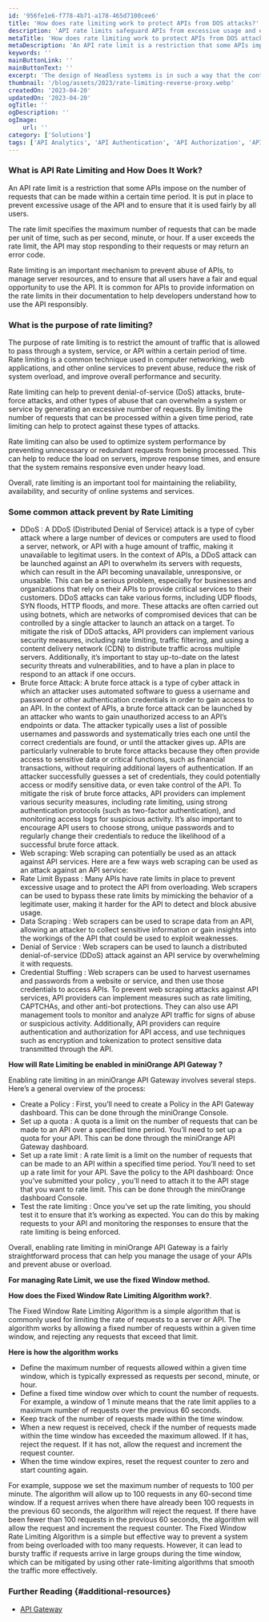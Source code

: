 ```yaml
---
id: '956fe1e6-f778-4b71-a178-465d7100cee6'
title: 'How does rate limiting work to protect APIs from DOS attacks?'
description: 'API rate limits safeguard APIs from excessive usage and ensure fair access for all users. These limits define the maximum requests allowed within a specified time frame, preventing server overload and ensuring optimal API performance.'
metaTitle: 'How does rate limiting work to protect APIs from DOS attacks?'
metaDescription: 'An API rate limit is a restriction that some APIs impose on number of requests that can be made within a certain time period. The rate limit specifies the maximum number of requests that can be made per unit of time, such as per second, minute, or hour. If user exceeds rate limit, API may stop responding to their requests or return an error code.'
keywords: ''
mainButtonLink: ''
mainButtonText: ''
excerpt: 'The design of Headless systems is in such a way that the content is free from any shackles to an output, i.e., it is decoupled from any output like web page rendering. Instead, the content is sent through as data over an API.'
thumbnail: '/blog/assets/2023/rate-limiting-reverse-proxy.webp'
createdOn: '2023-04-20'
updatedOn: '2023-04-20'
ogTitle: ''
ogDescription: ''
ogImage:
    url: ''
category: ['Solutions']
tags: ['API Analytics', 'API Authentication', 'API Authorization', 'API Gateway', 'API Management', 'API Monitoring', 'API Routing', 'API Security', 'Rate Limiting', 'Reverse Proxy']
---
```


### What is API Rate Limiting and How Does It Work?

An API rate limit is a restriction that some APIs impose on the number of requests that can be made within a certain time period. It is put in place to prevent excessive usage of the API and to ensure that it is used fairly by all users.

The rate limit specifies the maximum number of requests that can be made per unit of time, such as per second, minute, or hour. If a user exceeds the rate limit, the API may stop responding to their requests or may return an error code.

Rate limiting is an important mechanism to prevent abuse of APIs, to manage server resources, and to ensure that all users have a fair and equal opportunity to use the API. It is common for APIs to provide information on the rate limits in their documentation to help developers understand how to use the API responsibly.

### What is the purpose of rate limiting?

The purpose of rate limiting is to restrict the amount of traffic that is allowed to pass through a system, service, or API within a certain period of time. Rate limiting is a common technique used in computer networking, web applications, and other online services to prevent abuse, reduce the risk of system overload, and improve overall performance and security.

Rate limiting can help to prevent denial-of-service (DoS) attacks, brute-force attacks, and other types of abuse that can overwhelm a system or service by generating an excessive number of requests. By limiting the number of requests that can be processed within a given time period, rate limiting can help to protect against these types of attacks.

Rate limiting can also be used to optimize system performance by preventing unnecessary or redundant requests from being processed. This can help to reduce the load on servers, improve response times, and ensure that the system remains responsive even under heavy load.

Overall, rate limiting is an important tool for maintaining the reliability, availability, and security of online systems and services.

### Some common attack prevent by Rate Limiting

- DDoS : A DDoS (Distributed Denial of Service) attack is a type of cyber attack where a large number of devices or computers are used to flood a server, network, or API with a huge amount of traffic, making it unavailable to legitimat users. In the context of APIs, a DDoS attack can be launched against an API to overwhelm its servers with requests, which can result in the API becoming unavailable, unresponsive, or unusable. This can be a serious problem, especially for businesses and organizations that rely on their APIs to provide critical services to their customers.
DDoS attacks can take various forms, including UDP floods, SYN floods, HTTP floods, and more. These attacks are often carried out using botnets, which are networks of compromised devices that can be controlled by a single attacker to launch an attack on a target.
To mitigate the risk of DDoS attacks, API providers can implement various security measures, including rate limiting, traffic filtering, and using a content delivery network (CDN) to distribute traffic across multiple servers. Additionally, it’s important to stay up-to-date on the latest security threats and vulnerabilities, and to have a plan in place to respond to an attack if one occurs.
- Brute force Attack: A brute force attack is a type of cyber attack in which an attacker uses automated software to guess a username and password or other authentication credentials in order to gain access to an API.
In the context of APIs, a brute force attack can be launched by an attacker who wants to gain unauthorized access to an API’s endpoints or data. The attacker typically uses a list of possible usernames and passwords and systematically tries each one until the correct credentials are found, or until the attacker gives up.
APIs are particularly vulnerable to brute force attacks because they often provide access to sensitive data or critical functions, such as financial transactions, without requiring additional layers of authentication. If an attacker successfully guesses a set of credentials, they could potentially access or modify sensitive data, or even take control of the API.
To mitigate the risk of brute force attacks, API providers can implement various security measures, including rate limiting, using strong authentication protocols (such as two-factor authentication), and monitoring access logs for suspicious activity. It’s also important to encourage API users to choose strong, unique passwords and to regularly change their credentials to reduce the likelihood of a successful brute force attack.
- Web scraping: Web scraping can potentially be used as an attack against API services. Here are a few ways web scraping can be used as an attack against an API service:
- Rate Limit Bypass : Many APIs have rate limits in place to prevent excessive usage and to protect the API from overloading. Web scrapers can be used to bypass these rate limits by mimicking the behavior of a legitimate user, making it harder for the API to detect and block abusive usage.
- Data Scraping : Web scrapers can be used to scrape data from an API, allowing an attacker to collect sensitive information or gain insights into the workings of the API that could be used to exploit weaknesses.
- Denial of Service : Web scrapers can be used to launch a distributed denial-of-service (DDoS) attack against an API service by overwhelming it with requests.
- Credential Stuffing : Web scrapers can be used to harvest usernames and passwords from a website or service, and then use those credentials to access APIs. To prevent web scraping attacks against API services, API providers can implement measures such as rate limiting, CAPTCHAs, and other anti-bot protections. They can also use API management tools to monitor and analyze API traffic for signs of abuse or suspicious activity. Additionally, API providers can require authentication and authorization for API access, and use techniques such as encryption and tokenization to protect sensitive data transmitted through the API.

**How will Rate Limiting be enabled in miniOrange API Gateway ?**

Enabling rate limiting in an miniOrange API Gateway involves several steps. Here’s a general overview of the process:

- Create a Policy : First, you’ll need to create a Policy in the API Gateway dashboard. This can be done through the miniOrange Console.
- Set up a quota : A quota is a limit on the number of requests that can be made to an API over a specified time period. You’ll need to set up a quota for your API. This can be done through the miniOrange API Gateway dashboard.
- Set up a rate limit : A rate limit is a limit on the number of requests that can be made to an API within a specified time period. You’ll need to set up a rate limit for your API.
Save the policy to the API dashboard: Once you’ve submitted your policy , you’ll need to attach it to the API stage that you want to rate limit. This can be done through the miniOrange dashboard Console.
- Test the rate limiting : Once you’ve set up the rate limiting, you should test it to ensure that it’s working as expected. You can do this by making requests to your API and monitoring the responses to ensure that the rate limiting is being enforced.

Overall, enabling rate limiting in miniOrange API Gateway is a fairly straightforward process that can help you manage the usage of your APIs and prevent abuse or overload.

**For managing Rate Limit, we use the fixed Window method.**

**How does the Fixed Window Rate Limiting Algorithm work?**.

The Fixed Window Rate Limiting Algorithm is a simple algorithm that is commonly used for limiting the rate of requests to a server or API. The algorithm works by allowing a fixed number of requests within a given time window, and rejecting any requests that exceed that limit.

**Here is how the algorithm works**

- Define the maximum number of requests allowed within a given time window, which is typically expressed as requests per second, minute, or hour.
- Define a fixed time window over which to count the number of requests. For example, a window of 1 minute means that the rate limit applies to a maximum number of requests over the previous 60 seconds.
- Keep track of the number of requests made within the time window.
- When a new request is received, check if the number of requests made within the time window has exceeded the maximum allowed. If it has, reject the request. If it has not, allow the request and increment the request counter.
- When the time window expires, reset the request counter to zero and start counting again.

For example, suppose we set the maximum number of requests to 100 per minute. The algorithm will allow up to 100 requests in any 60-second time window. If a request arrives when there have already been 100 requests in the previous 60 seconds, the algorithm will reject the request. If there have been fewer than 100 requests in the previous 60 seconds, the algorithm will allow the request and increment the request counter.
The Fixed Window Rate Limiting Algorithm is a simple but effective way to prevent a system from being overloaded with too many requests. However, it can lead to bursty traffic if requests arrive in large groups during the time window, which can be mitigated by using other rate-limiting algorithms that smooth the traffic more effectively.

### Further Reading {#additional-resources}

- [API Gateway](https://apisecurity.miniorange.com/)